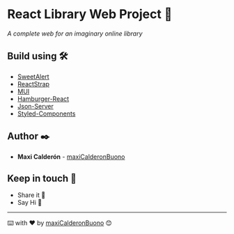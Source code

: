 # React Library Web Project 🚀

_A complete web for an imaginary online library_


## Build using 🛠️

* [SweetAlert](https://sweetalert2.github.io/) 
* [ReactStrap](https://reactstrap.github.io/) 
* [MUI](https://mui.com/) 
* [Hamburger-React](https://hamburger-react.netlify.app/)
* [Json-Server](https://www.npmjs.com/package/json-server)
* [Styled-Components](https://styled-components.com/)



## Author ✒️

* **Maxi Calderón** - [maxiCalderonBuono](https://github.com/villanuevand)


## Keep in touch 🎁

* Share it 📢
* Say Hi 🍺 

---
⌨️ with ❤️ by [maxiCalderonBuono](https://github.com/maxiCalderonBuono) 😊
